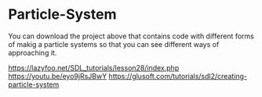# Particle-System

You can download the project above that contains code with different forms of makig a particle systems so that you can see different ways of approaching it. 

https://lazyfoo.net/SDL_tutorials/lesson28/index.php
https://youtu.be/eyo9jRsJBwY
https://glusoft.com/tutorials/sdl2/creating-particle-system